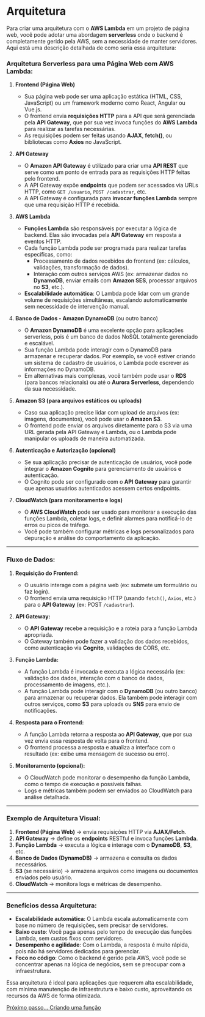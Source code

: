 # Arquitetura

Para criar uma arquitetura com o **AWS Lambda** em um projeto de página web, você pode adotar uma abordagem **serverless** onde o backend é completamente gerido pela AWS, sem a necessidade de manter servidores. Aqui está uma descrição detalhada de como seria essa arquitetura:

### Arquitetura Serverless para uma Página Web com AWS Lambda:

1. **Frontend (Página Web)**
   - Sua página web pode ser uma aplicação estática (HTML, CSS, JavaScript) ou um framework moderno como React, Angular ou Vue.js.
   - O frontend envia **requisições HTTP** para a API que será gerenciada pela **API Gateway**, que por sua vez invoca funções do **AWS Lambda** para realizar as tarefas necessárias.
   - As requisições podem ser feitas usando **AJAX**, **fetch()**, ou bibliotecas como **Axios** no JavaScript.

2. **API Gateway**
   - O **Amazon API Gateway** é utilizado para criar uma **API REST** que serve como um ponto de entrada para as requisições HTTP feitas pelo frontend.
   - A API Gateway expõe **endpoints** que podem ser acessados via URLs HTTP, como `GET /usuario`, `POST /cadastrar`, etc.
   - A API Gateway é configurada para **invocar funções Lambda** sempre que uma requisição HTTP é recebida.

3. **AWS Lambda**
   - **Funções Lambda** são responsáveis por executar a lógica de backend. Elas são invocadas pela **API Gateway** em resposta a eventos HTTP.
   - Cada função Lambda pode ser programada para realizar tarefas específicas, como:
     - Processamento de dados recebidos do frontend (ex: cálculos, validações, transformação de dados).
     - Interação com outros serviços AWS (ex: armazenar dados no **DynamoDB**, enviar emails com **Amazon SES**, processar arquivos no **S3**, etc.).
   - **Escalabilidade automática**: O Lambda pode lidar com um grande volume de requisições simultâneas, escalando automaticamente sem necessidade de intervenção manual.

4. **Banco de Dados - Amazon DynamoDB** (ou outro banco)
   - O **Amazon DynamoDB** é uma excelente opção para aplicações serverless, pois é um banco de dados NoSQL totalmente gerenciado e escalável.
   - Sua função Lambda pode interagir com o DynamoDB para armazenar e recuperar dados. Por exemplo, se você estiver criando um sistema de cadastro de usuários, o Lambda pode escrever as informações no DynamoDB.
   - Em alternativas mais complexas, você também pode usar o **RDS** (para bancos relacionais) ou até o **Aurora Serverless**, dependendo da sua necessidade.

5. **Amazon S3 (para arquivos estáticos ou uploads)**
   - Caso sua aplicação precise lidar com upload de arquivos (ex: imagens, documentos), você pode usar o **Amazon S3**.
   - O frontend pode enviar os arquivos diretamente para o S3 via uma URL gerada pela API Gateway e Lambda, ou o Lambda pode manipular os uploads de maneira automatizada.

6. **Autenticação e Autorização (opcional)**
   - Se sua aplicação precisar de autenticação de usuários, você pode integrar o **Amazon Cognito** para gerenciamento de usuários e autenticação.
   - O Cognito pode ser configurado com o **API Gateway** para garantir que apenas usuários autenticados acessem certos endpoints.

7. **CloudWatch (para monitoramento e logs)**
   - O **AWS CloudWatch** pode ser usado para monitorar a execução das funções Lambda, coletar logs, e definir alarmes para notificá-lo de erros ou picos de tráfego.
   - Você pode também configurar métricas e logs personalizados para depuração e análise do comportamento da aplicação.

---

### Fluxo de Dados:

1. **Requisição do Frontend:**
   - O usuário interage com a página web (ex: submete um formulário ou faz login).
   - O frontend envia uma requisição HTTP (usando `fetch()`, `Axios`, etc.) para o **API Gateway** (ex: POST `/cadastrar`).

2. **API Gateway:**
   - O **API Gateway** recebe a requisição e a roteia para a função Lambda apropriada.
   - O Gateway também pode fazer a validação dos dados recebidos, como autenticação via **Cognito**, validações de CORS, etc.

3. **Função Lambda:**
   - A função Lambda é invocada e executa a lógica necessária (ex: validação dos dados, interação com o banco de dados, processamento de imagens, etc.).
   - A função Lambda pode interagir com o **DynamoDB** (ou outro banco) para armazenar ou recuperar dados. Ela também pode interagir com outros serviços, como **S3** para uploads ou **SNS** para envio de notificações.

4. **Resposta para o Frontend:**
   - A função Lambda retorna a resposta ao **API Gateway**, que por sua vez envia essa resposta de volta para o frontend.
   - O frontend processa a resposta e atualiza a interface com o resultado (ex: exibe uma mensagem de sucesso ou erro).

5. **Monitoramento (opcional):**
   - O CloudWatch pode monitorar o desempenho da função Lambda, como o tempo de execução e possíveis falhas.
   - Logs e métricas também podem ser enviados ao CloudWatch para análise detalhada.

---

### Exemplo de Arquitetura Visual:

1. **Frontend (Página Web)** → envia requisições HTTP via **AJAX/Fetch**.
2. **API Gateway** → define os **endpoints** RESTful e invoca funções **Lambda**.
3. **Função Lambda** → executa a lógica e interage com o **DynamoDB**, **S3**, etc.
4. **Banco de Dados (DynamoDB)** → armazena e consulta os dados necessários.
5. **S3** (se necessário) → armazena arquivos como imagens ou documentos enviados pelo usuário.
6. **CloudWatch** → monitora logs e métricas de desempenho.

---

### Benefícios dessa Arquitetura:

- **Escalabilidade automática**: O Lambda escala automaticamente com base no número de requisições, sem precisar de servidores.
- **Baixo custo**: Você paga apenas pelo tempo de execução das funções Lambda, sem custos fixos com servidores.
- **Desempenho e agilidade**: Com o Lambda, a resposta é muito rápida, pois não há servidores dedicados para gerenciar.
- **Foco no código**: Como o backend é gerido pela AWS, você pode se concentrar apenas na lógica de negócios, sem se preocupar com a infraestrutura.

Essa arquitetura é ideal para aplicações que requerem alta escalabilidade, com mínima manutenção de infraestrutura e baixo custo, aproveitando os recursos da AWS de forma otimizada.

[Próximo passo... Criando uma função](create.md)